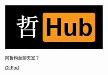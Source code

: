 ![](./my-icon.png)

阿哲粉丝聊天室？

[GitPod](https://dde64ee1-729b-497e-8424-9e470b78c8b7.ws-us02.gitpod.io/#/workspace/zhehub)
